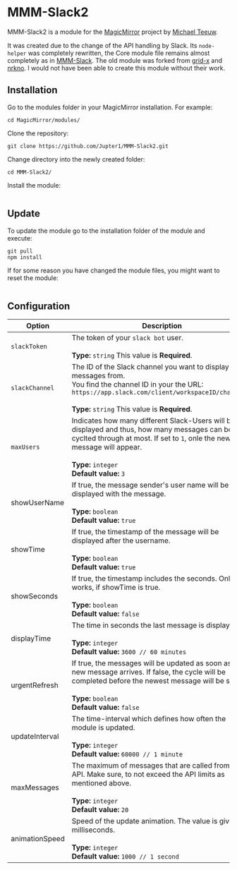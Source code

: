 # MMM-Slack2

MMM-Slack2 is a module for the [MagicMirror](https://github.com/MichMich/MagicMirror) project by [Michael Teeuw](https://github.com/MichMich).

It was created due to the change of the API handling by Slack. Its `node-helper` was completely rewritten, the Core module file remains almost completely as in [MMM-Slack](https://github.com/Jupter1/MMM-Slack). The old module was forked from [grid-x](https://github.com/grid-x/MMM-Slack) and [nrkno](https://github.com/nrkno/MMM-Slack). I would not have been able to create this module without their work.

## Installation

Go to the modules folder in your MagicMirror installation. For example: 
```
cd MagicMirror/modules/
```
Clone the repository:
```
git clone https://github.com/Jupter1/MMM-Slack2.git
```
Change directory into the newly created folder:
```
cd MMM-Slack2/
```
Install the module:
```npm install
```

## Update

To update the module go to the installation folder of the module and execute:
```
git pull
npm install
```

If for some reason you have changed the module files, you might want to reset the module:
```git reset --hard
```

## Configuration
|Option|Description|
|---|---|
|`slackToken`|The token of your `slack bot` user.<br><br>**Type:** `string` This value is **Required**.<br>|
|`slackChannel`|The ID of the Slack channel you want to display messages from.<br>You find the channel ID in your the URL: `https://app.slack.com/client/workspaceID/channelID`<br><br>**Type:** `string` This value is **Required**.<br>|
|`maxUsers`|Indicates how many different Slack-Users will be displayed and thus, how many messages can be cyclted through at most. If set to `1`, onle the newest message will appear.<br><br>**Type:** `integer`<br>**Default value:** `3`|
|showUserName|If true, the message sender's user name will be displayed with the message.<br><br>**Type:** `boolean`<br>**Default value:** `true`|
|showTime|If true, the timestamp of the message will be displayed after the username.<br><br>**Type:** `boolean`<br>**Default value:** `true`|
|showSeconds|If true, the timestamp includes the seconds. Only works, if showTime is true.<br><br>**Type:** `boolean`<br>**Default value:** `false`|
|displayTime|The time in seconds the last message is displayed.<br><br>**Type:** `integer`<br>**Default value:** `3600 // 60 minutes`|
|urgentRefresh|If true, the messages will be updated as soon as a new message arrives. If false, the cycle will be completed before the newest message will be shown.<br><br>**Type:** `boolean`<br>**Default value:** `false`|
|updateInterval|The time-interval which defines how often the module is updated.<br><br>**Type:** `integer`<br>**Default value:** `60000 // 1 minute`|
|maxMessages|The maximum of messages that are called from the API. Make sure, to not exceed the API limits as mentioned above.<br><br>**Type:** `integer`<br>**Default value:** `20`|
|animationSpeed|Speed of the update animation. The value is given in milliseconds.<br><br>**Type:** `integer`<br>**Default value:** `1000 // 1 second`|
